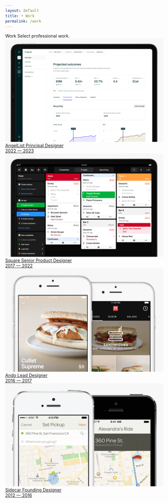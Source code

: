 ```yaml
---
layout: default 
title: • Work
permalink: /work
---
```


 <div class="col-8">
    <span class="title">Work</span>
    <span class="subtitle">Select professional work.</span>
  </div>

<section>
  <div class="col-8 gap-12">
    <a href="/work/angellist" class="mb-24">
      <img src="/img/work/angellist.jpg" loading="lazy">
      <span class="title color-al">AngelList</span>
      <span class="subtitle color-al">Principal Designer<br>2022 — 2023</span>
    </a>
    <a href="/work/square" class="mb-24">
      <img src="/img/work/block.jpg" loading="lazy">
      <span class="title color-sq">Square</span>
      <span class="subtitle color-sq">Senior Product Designer<br>2017 — 2022</span>
    </a>
    <a href="/work/ando" class="mb-24">
      <img src="/img/work/ando.jpg" loading="lazy">
      <span class="title color-ando">Ando</span>
      <span class="subtitle color-ando">Lead Designer<br>2016 — 2017</span>
    </a>
    <a href="/work/sidecar">
      <img src="/img/work/sidecar.jpg" loading="lazy">
      <span class="title color-sidecar">Sidecar</span>
      <span class="subtitle color-sidecar">Founding Designer<br>2012 — 2016</span>
    </a>
  </div>
</section>